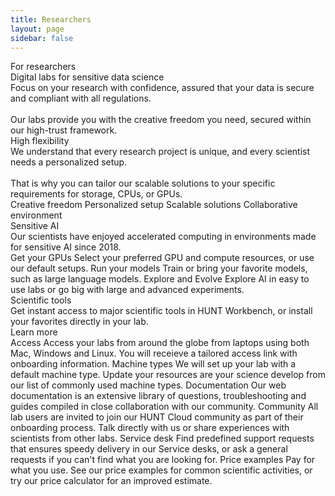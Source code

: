 ```yaml
---
title: Researchers
layout: page
sidebar: false
---
```


<div class="hc-home-page">
  <!-- <div class="hc-header">
    <div class="hc-header-img"></div>
  </div> -->


  <div class="hc-block" style="display: none;"></div>
<!----------------------------------------------->
<!-- Block: Freedom to explore -->
<!----------------------------------------------->

  <div class="hc-block">
    <div class="hc-block-container">
      <v-row>
        <v-col cols="6">
          <div class="hc-subsection-title" style="text-wrap: nowrap;">
            For researchers
          </div>
          <div class="hc-subsection-subtitle">
            Digital labs for sensitive&nbsp;data science
          </div>
          <div class="hc-subsection-text">
            Focus on your research with confidence, assured that your data is secure and compliant with all regulations.
            <br/><br/>
            Our labs provide you with the creative freedom you need, secured within our high-trust framework.
          </div>
          <div class="hc-section">
            <!-- <v-row justify="center"> -->
            <v-row>
              <v-col cols="12" style="max-width: 250px">
                <ContactDialog title="Contact us" subject="More information" size="x-large" elevation="2" block />
              </v-col>
            </v-row>
          </div>
        </v-col>
        <v-col cols="6">
          <!-- src="data:image/png;base64,iVBORw0KGgoAAAANSUhEUgAAAAEAAAABCAQAAAC1HAwCAAAAC0lEQVR42mNkYAAAAAYAAjCB0C8AAAAASUVORK5CYII=" -->
          <v-sheet
            class="mx-auto"
            :width="400"
            :height="400"
            color="transparent"
          >
            <v-img
              class="mx-auto my-10 fill-height"
              max-width="250"
              max-height="400"
              src="/img/sekstant_250.png"
            >
              <template v-slot:placeholder>
                <div class="d-flex align-center justify-center fill-height">
                  <v-progress-circular
                    color="grey-lighten-4"
                    indeterminate
                  ></v-progress-circular>
                </div>
              </template>
            </v-img>
          </v-sheet>
        </v-col>
      </v-row>
      <v-row>
        <v-col cols="12">
          <!-- social proof -->
        </v-col>
      </v-row>
      <!-- <div class="hc-title-main font-weight-black">
        For researchers
      </div> -->
      <!-- <div class="hc-subtitle-main">
        Freedom to explore sensitive data within a trustworthy framework.
      </div> -->
      <!--
      <div class="hc-section">
        <v-row justify="center">
          <v-col cols="12" class="v-col-xs-12 v-col-sm-4 v-col-md-4">
            <ContactDialog title="Contact us" subject="More information" size="x-large" elevation="2" block />
          </v-col>
          <v-col cols="12" class="v-col-xs-12 v-col-sm-5 v-col-md-4">
            <CallDialog title="Talk to an expert" size="x-large" elevation="2" block />
          </v-col>
        </v-row>
      </div>
      -->
    </div>
  </div>



<!----------------------------------------------->
<!-- Block: Offer -->
<!----------------------------------------------->

<!--
  <div class="hc-block">
    <div class="hc-block-container">
      <div class="hc-container-title">
        Digital labs for sensitive data science
      </div>
      <div class="hc-container-subtitle">
        Using sensitive data comes with many challenges, but leveraging real-world data is curcial for solving today’s grand challenges.
        As a scientist, you should be able to focus on your research with confidence, assured that your data is secure and compliant with all regulations. <br /><br />Our labs provide you with the creative freedom you need, secured within our high-trust framework.
      </div>
    </div>
  </div> -->



  <div class="hc-block">
    <div class="hc-block-container">
      <v-row>
        <v-col cols="12" class="align-self-start v-col-sm-6">
          <div class="hc-container-title" style="text-align: left;">
            High flexibility
          </div>
          <div class="hc-container-text" style="text-align: left;">
            We understand that every research project is unique, and every scientist needs a personalized setup.
            <br/><br/>
            That is why you can tailor our scalable solutions to your specific requirements for storage, CPUs, or GPUs.
          </div>
        </v-col>
        <v-col cols="12" class="align-self-start v-col-sm-6">
          <div class="pt-6 pl-16">
            <v-row class="flex-nowrap">
              <v-col cols="1" style="min-width: 35px">
                <font-awesome-icon class="highlight-color" icon="fas fa-clipboard-check" size="2x" />
              </v-col>
              <v-col class="font-size-medium pt-4" cols="10">
                Creative freedom
              </v-col>
            </v-row>
            <v-row class="flex-nowrap">
              <v-col cols="1" style="min-width: 35px">
                <font-awesome-icon class="highlight-color" icon="fas fa-clipboard-check" size="2x" />
              </v-col>
              <v-col class="font-size-medium pt-4" cols="10">
                Personalized setup
              </v-col>
            </v-row>
            <v-row class="flex-nowrap">
              <v-col cols="1" style="min-width: 35px">
                <font-awesome-icon class="highlight-color" icon="fas fa-clipboard-check" size="2x" />
              </v-col>
              <v-col class="font-size-medium pt-4" cols="10">
                Scalable solutions
              </v-col>
            </v-row>
            <v-row class="flex-nowrap">
              <v-col cols="1" style="min-width: 35px">
                <font-awesome-icon class="highlight-color" icon="fas fa-clipboard-check" size="2x" />
              </v-col>
              <v-col class="font-size-medium pt-4" cols="10">
                Collaborative environment
              </v-col>
            </v-row>
            <!-- <v-row class="flex-nowrap">
              <v-col cols="1" style="min-width: 35px">
                <font-awesome-icon class="highlight-color" icon="fas fa-clipboard-check" size="2x" />
              </v-col>
              <v-col class="font-size-medium pt-4" cols="10">
                <a href="https://docs.hdc.ntnu.no/" target="_blank">Extensive documentation</a>
              </v-col>
            </v-row> -->
          </div>
        </v-col>
      </v-row>
    </div>
  </div>



<!----------------------------------------------->
<!-- Block: sensitive AI -->
<!----------------------------------------------->

  <div class="hc-block">
    <div class="hc-block-container">
      <div class="hc-container-title">
        Sensitive AI
      </div>
      <div class="hc-container-subtitle">
        Our scientists have enjoyed accelerated computing in environments made for sensitive AI since 2018.
      </div>
      <v-row align="center">
        <v-col cols="12" class="align-self-start v-col-sm-4">
          <!-- https://vuetifyjs.com/en/components/cards/ -->
          <v-card color="transparent" elevation="0">
            <v-card-title>Get your GPUs</v-card-title>
            <v-card-text>
              <v-row dense>
                <v-col cols="12">
                    Select your preferred GPU and compute resources, or use our default setups.
                </v-col>
              </v-row>
            </v-card-text>
          </v-card>
        </v-col>
        <v-col cols="12" class="align-self-start v-col-sm-4">
          <!-- https://vuetifyjs.com/en/components/cards/ -->
          <v-card color="transparent" elevation="0">
            <v-card-title>Run your models</v-card-title>
            <v-card-text>
              <v-row dense>
                <v-col cols="12">
                  Train or bring your favorite models, such as large language models.
                </v-col>
              </v-row>
            </v-card-text>
          </v-card>
        </v-col>
        <v-col cols="12" class="align-self-start v-col-sm-4">
          <!-- https://vuetifyjs.com/en/components/cards/ -->
          <v-card color="transparent" elevation="0">
            <v-card-title>Explore and Evolve</v-card-title>
            <v-card-text>
              <v-row dense>
                <v-col cols="12">
                  Explore AI in easy to use labs or go big with large and advanced experiments.
                </v-col>
              </v-row>
            </v-card-text>
          </v-card>
        </v-col>
      </v-row>
      <br>
    <!-- <div class="hc-section">
      <SimpleButton title="Read more" :href="$frontmatter.contact" target="_blank" size="large" elevation="2" />
    </div> -->
    </div>
  </div>



<!----------------------------------------------->
<!-- Content: Scientific tools -->
<!----------------------------------------------->

<!-- <ToolsSlider /> -->

  <div class="hc-block">
    <div class="hc-block-container">
      <div class="hc-container-title">
        Scientific tools
      </div>
      <div class="hc-container-subtitle">
        Get instant access to major scientific tools in HUNT Workbench, or install your favorites directly in your lab.
      </div>
      <v-row class="my-5" style="justify-content: center; align-items: center;">
        <v-col cols="6" class="v-col-sm-4 v-col-md-1">
          <a href="https://about.hdc.ntnu.no/tools/">
            <v-img max-height="80px" src="/img/logos-tools/jupyter.png" />
          </a>
        </v-col>
        <v-col cols="6" class="v-col-sm-4 v-col-md-2" style="justify-content: center;">
          <a href="https://about.hdc.ntnu.no/tools/">
            <v-img max-height="80px" src="/img/logos-tools/pandas.svg" />
          </a>
        </v-col>
        <v-col cols="6" class="v-col-sm-4 v-col-md-2">
          <a href="https://about.hdc.ntnu.no/tools/">
            <v-img max-height="80px" src="/img/logos-tools/python.svg" />
          </a>
        </v-col>
        <v-col cols="6" class="v-col-sm-4 v-col-md-2">
          <a href="https://about.hdc.ntnu.no/tools/">
            <v-img max-height="80px" src="/img/logos-tools/pytorch.svg" />
          </a>
        </v-col>
        <v-col cols="6" class="v-col-sm-4 v-col-md-2">
          <a href="https://about.hdc.ntnu.no/tools/">
            <v-img max-height="80px" src="/img/logos-tools/rstudio.png" />
          </a>
        </v-col>
        <v-col cols="6" class="v-col-sm-4 v-col-md-2">
          <a href="https://about.hdc.ntnu.no/tools/">
            <v-img max-height="80px" src="/img/logos-tools/vscode.png" />
          </a>
        </v-col>
      </v-row>
    </div>
  </div>





<!----------------------------------------------->
<!-- Block: Agreements and multiblock -->
<!----------------------------------------------->

  <div class="hc-block">
    <div class="hc-block-container">
     <div class="hc-container-title">
        Learn more
      </div>
     <v-row align="center">
        <v-col cols="12" class="align-self-start v-col-sm-4">
          <!-- https://vuetifyjs.com/en/components/cards/ -->
          <v-card color="transparent" elevation="0">
            <v-card-title>Access</v-card-title>
            <v-card-text>
              <v-row dense>
                <v-col cols="12">
                  Access your labs from around the globe from laptops using both Mac, Windows and Linux. You will receieve a tailored access link with onboarding information.
                </v-col>
              </v-row>
              <v-row dense>
                <v-col cols="12">
                  <SimpleButton size="small" href="https://docs.hdc.ntnu.no/do-science/lab-access/" title="Read more" />
                </v-col>
              </v-row>
            </v-card-text>
          </v-card>
        </v-col>
        <v-col cols="12" class="align-self-start v-col-sm-4">
          <!-- https://vuetifyjs.com/en/components/cards/ -->
          <v-card color="transparent" elevation="0">
            <v-card-title>Machine types</v-card-title>
            <v-card-text>
              <v-row dense>
                <v-col cols="12">
                  We will set up your lab with a default machine type. Update your resources are your science develop from our list of commonly used machine types.
                </v-col>
              </v-row>
              <v-row dense>
                <v-col cols="12">
                  <SimpleButton size="small" href="https://docs.hdc.ntnu.no/administer-science/services/machine-types/" title="Read more" />
                </v-col>
              </v-row>
            </v-card-text>
          </v-card>
        </v-col>
        <v-col cols="12" class="align-self-start v-col-sm-4">
          <!-- https://vuetifyjs.com/en/components/cards/ -->
          <v-card color="transparent" elevation="0">
            <v-card-title>Documentation</v-card-title>
            <v-card-text>
              <v-row dense>
                <v-col cols="12">
                  Our web documentation is an extensive library of questions, troubleshooting and guides compiled in close collaboration with our community.
              </v-col>
              </v-row>
              <v-row dense>
                <v-col cols="12">
                  <SimpleButton size="small" href="https://docs.hdc.ntnu.no/" title="Read more" />
                </v-col>
              </v-row>
            </v-card-text>
          </v-card>
        </v-col>
        <v-col cols="12" class="align-self-start v-col-sm-4">
          <!-- https://vuetifyjs.com/en/components/cards/ -->
          <v-card color="transparent" elevation="0">
            <v-card-title>Community</v-card-title>
            <v-card-text>
              <v-row dense>
                <v-col cols="12">
                  All lab users are invited to join our HUNT Cloud community as part of their onboarding process. Talk directly with us or share experiences with scientists from other labs.
                </v-col>
              </v-row>
              <v-row dense>
                <v-col cols="12">
                  <SimpleButton size="small" href="https://docs.hdc.ntnu.no/do-science/community/" title="Read more" />
                </v-col>
              </v-row>
            </v-card-text>
          </v-card>
        </v-col>
        <v-col cols="12" class="align-self-start v-col-sm-4">
          <!-- https://vuetifyjs.com/en/components/cards/ -->
          <v-card color="transparent" elevation="0">
            <v-card-title>Service desk</v-card-title>
            <v-card-text>
              <v-row dense>
                <v-col cols="12">
                   Find predefined support requests that ensures speedy delivery in our Service desks, or ask a general requests if you can't find what you are looking for.
                </v-col>
              </v-row>
              <v-row dense>
                <v-col cols="12">
                  <SimpleButton size="small" href="https://docs.hdc.ntnu.no/do-science/service-desk/" title="Read more" />
                </v-col>
              </v-row>
            </v-card-text>
          </v-card>
        </v-col>
        <v-col cols="12" class="align-self-start v-col-sm-4">
          <!-- https://vuetifyjs.com/en/components/cards/ -->
          <v-card color="transparent" elevation="0">
            <v-card-title>Price examples</v-card-title>
            <v-card-text>
              <v-row dense>
                <v-col cols="12">
                  Pay for what you use. See our price examples for common scientific activities, or try our price calculator for an improved estimate.
                </v-col>
              </v-row>
              <v-row dense>
                <v-col cols="12">
                  <SimpleButton size="small" href="https://docs.hdc.ntnu.no/administer-science/prices/examples/#individual-labs" title="Read more" />
                </v-col>
              </v-row>
            </v-card-text>
          </v-card>
        </v-col>
      </v-row>
    </div>
  </div>




<!----------------------------------------------->
<!-- Block: About HUNT Cloud -->
<!----------------------------------------------->

<FooterBlock :contact="$frontmatter.contact" />

</div>


<style scoped>

/* CSS scoped specifically to this page */

</style>
